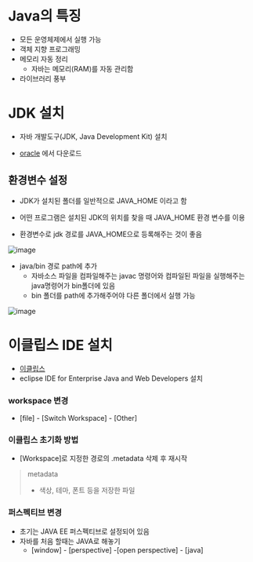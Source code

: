 # Java의 특징

- 모든 운영체제에서 실행 가능
- 객체 지향 프로그래밍
- 메모리 자동 정리
  - 자바는 메모리(RAM)를 자동 관리함
- 라이브러리 풍부



# JDK 설치

- 자바 개발도구(JDK, Java Development Kit) 설치

- [oracle](https://www.oracle.com/java/technologies/downloads/#jdk17-windows) 에서 다운로드



## 환경변수 설정

- JDK가 설치된 폴더를 일반적으로 JAVA_HOME 이라고 함

- 어떤 프로그램은 설치된 JDK의 위치를 찾을 때 JAVA_HOME 환경 변수를 이용

- 환경변수로 jdk 경로를 JAVA_HOME으로 등록해주는 것이 좋음

![image](https://user-images.githubusercontent.com/68841702/147345693-673b503f-cdc3-4f73-97c0-79e1ae280ae2.png)

- java/bin 경로 path에 추가
  - 자바소스 파일을 컴파일해주는 javac 명령어와 컴파일된 파일을 실행해주는 java명령어가 bin폴더에 있음
  - bin 폴더를 path에 추가해주어야 다른 폴더에서 실행 가능

![image](https://user-images.githubusercontent.com/68841702/147345853-9cf46a16-a6a8-4e39-821e-f6a75e6d5425.png)



# 이클립스 IDE 설치

- [이클립스](https://www.eclipse.org/downloads/)
- eclipse IDE for Enterprise Java and Web Developers 설치



### workspace 변경

- [file] - [Switch Workspace] - [Other]



### 이클립스 초기화 방법

- [Workspace]로 지정한 경로의 .metadata 삭제 후 재시작

> metadata
>
> - 색상, 테마, 폰트 등을 저장한 파일



### 퍼스펙티브 변경

- 초기는 JAVA EE 퍼스펙티브로 설정되어 있음
- 자바를 처음 할때는 JAVA로 해놓기
  - [window] - [perspective] -[open perspective] - [java]